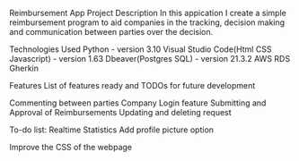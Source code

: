 Reimbursement App
Project Description
In this appication I create a simple reimbursement program to aid companies in the tracking, decision making and communication between parties over the decision.

Technologies Used
Python - version 3.10
Visual Studio Code(Html CSS Javascript) - version 1.63
Dbeaver(Postgres SQL) - version 21.3.2
AWS RDS
Gherkin

Features
List of features ready and TODOs for future development

Commenting between parties
Company Login feature
Submitting and Approval of Reimbursements
Updating and deleting request

To-do list:
Realtime Statistics 
Add profile picture option

Improve the CSS of the webpage


